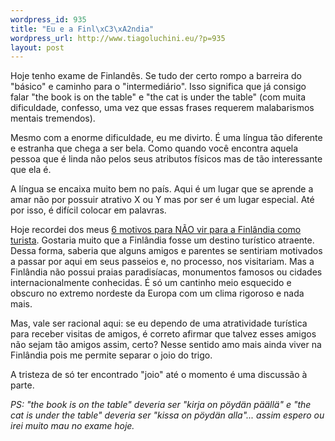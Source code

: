 ```yaml
--- 
wordpress_id: 935
title: "Eu e a Finl\xC3\xA2ndia"
wordpress_url: http://www.tiagoluchini.eu/?p=935
layout: post
---
```

Hoje tenho exame de Finlandês. Se tudo der certo rompo a barreira do "básico" e caminho para o "intermediário". Isso significa que já consigo falar "the book is on the table" e "the cat is under the table" (com muita dificuldade, confesso, uma vez que essas frases requerem malabarismos mentais tremendos).

Mesmo com a enorme dificuldade, eu me divirto. É uma língua tão diferente e estranha que chega a ser bela. Como quando você encontra aquela pessoa que é linda não pelos seus atributos físicos mas de tão interessante que ela é.

A língua se encaixa muito bem no país. Aqui é um lugar que se aprende a amar não por possuir atrativo X ou Y mas por ser é um lugar especial. Até por isso, é difícil colocar em palavras.

Hoje recordei dos meus <a href="http://www.tiagoluchini.eu/2008/02/05/6-motivos-para-nao-vir-para-a-finlandia/" target="_self">6 motivos para NÃO vir para a Finlândia como turista</a>. Gostaria muito que a Finlândia fosse um destino turístico atraente. Dessa forma, saberia que alguns amigos e parentes se sentiriam motivados a passar por aqui em seus passeios e, no processo, nos visitariam. Mas a Finlândia não possui praias paradisíacas, monumentos famosos ou cidades internacionalmente conhecidas. É só um cantinho meio esquecido e obscuro no extremo nordeste da Europa com um clima rigoroso e nada mais.

Mas, vale ser racional aqui: se eu dependo de uma atratividade turística para receber visitas de amigos, é correto afirmar que talvez esses amigos não sejam tão amigos assim, certo? Nesse sentido amo mais ainda viver na Finlândia pois me permite separar o joio do trigo.

A tristeza de só ter encontrado "joio" até o momento é uma discussão à parte.

<em>PS: "the book is on the table" deveria ser "kirja on pöydän päällä" e "the cat is under the table" deveria ser "kissa on pöydän alla"... assim espero ou irei muito mau no exame hoje.</em>
